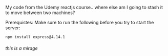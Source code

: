 My code from the Udemy reactjs course.. where else am I going to stash it to move between two machines?

Prerequistes: Make sure to run the following before you try to start the server:

``
npm install express@4.14.1
``
###### this is a mirage
